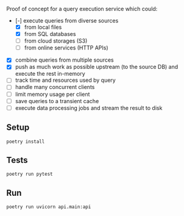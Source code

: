 Proof of concept for a query execution service which could:
- [-] execute queries from diverse sources
  - [x] from local files
  - [x] from SQL databases
  - [ ] from cloud storages (S3)
  - [ ] from online services (HTTP APIs)
- [x] combine queries from multiple sources
- [x] push as much work as possible upstream (to the source DB) and execute the rest in-memory
- [ ] track time and resources used by query
- [ ] handle many concurrent clients
- [ ] limit memory usage per client
- [ ] save queries to a transient cache
- [ ] execute data processing jobs and stream the result to disk

## Setup

`poetry install`

## Tests

`poetry run pytest`

## Run

`poetry run uvicorn api.main:api`
